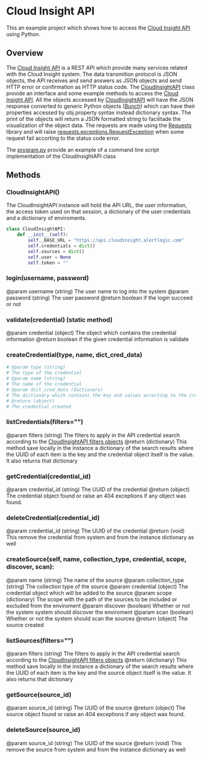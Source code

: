 # Cloud Insight API

This an example project which shows how to access the [Cloud Insight API](https://console.cloudinsight.alertlogic.com/api/) using Python.

## Overview
The [Cloud Insight API](https://console.cloudinsight.alertlogic.com/api/) is a REST API which provide many services related with the Cloud Insight system.
The data transmition protocol is JSON objects, the API receives and send answers as JSON objects and send HTTP error or confirmation as HTTP status code.
The [CloudInsightAPI](./cloudinsight.py) class provide an interface and some example methods to access the [Cloud Insight API](https://console.cloudinsight.alertlogic.com/api/). All the objects accessed by [CloudInsightAPI](./cloudinsight.py) will have the JSON response converted to generic Python objects ([Bunch](https://github.com/dsc/bunch)) which can have their properties accessed by obj.property syntax instead dictionary syntax. The print of the objects will return a JSON formatted string to facilitade the visualization of the object data.
The requests are made using the [Requests](http://docs.python-requests.org/en/latest/) library and will raise [requests.exceptions.RequestException](http://docs.python-requests.org/en/latest/api/#requests.exceptions.RequestException) when some request fail accorting to the status code error.

The [program.py](program.py) provide an example of a command line script implementation of the CloudInsightAPI class

## Methods

### CloudInsightAPI()
The CloudInsightAPI instance will hold the API URL, the user information, the access token used on that session, a dictionary of the user credentials and a dictionary of enviroments.

```python
class CloudInsightAPI:
	def __init__(self):
		self._BASE_URL = "https://api.cloudinsight.alertlogic.com"
		self.credentials = dict()
		self.sources = dict()
		self.user = None
		self.token = ""
```

### login(username, password)
@param username (string)
The user name to log into the system
@param password (string)
The user password
@return boolean if the login succeed or not

### validate(credential) (static method)
@param credential (object)
The object which contains the credential information
@return boolean
if the given credential information is validate

### createCredential(type, name, dict_cred_data)
```ruby
# @param type (string)
# The type of the credential
# @param name (string)
# The name of the credential
# @param dict_cred_data (dictionary)
# The dictionary which contains the key and values accorting to the credential configuration needed
# @return (object)
# The credential created
```
### listCredentials(filters="")
@param filters (string)
The filters to apply in the API credential search according to the [CloudInsightAPI filters objects](https://console.cloudinsight.alertlogic.com/api/sources/#api-_footer)
@return (dictionary)
This method save locally in the instance a dictionary of the search results where the UUID of each item is the key and the credential object itself is the value. It also returns that dictionary

### getCredential(credential_id)
@param credential_id (string)
The UUID of the credential
@return (object)
The credential object found or raise an 404 exceptions if any object was found.

### deleteCredential(credential_id)
@param credential_id (string)
The UUID of the credential
@return (void)
This remove the credential from system and from the instance dictionary as well

### createSource(self, name, collection_type, credential, scope, discover, scan):
@param name (string)
The name of the source
@param collection_type (string)
The collection type of the source
@param credential (object)
The credential object which will be added to the source
@param scope (dictionary)
The scope with the path of the sources to be included or excluded from the enviroment
@param discover (boolean)
Whether or not the system system should discover the enviroment
@param scan (boolean)
Whether or not the system should scan the sources
@return (object)
The source created

### listSources(filters="")
@param filters (string)
The filters to apply in the API credential search according to the [CloudInsightAPI filters objects](https://console.cloudinsight.alertlogic.com/api/sources/#api-_footer)
@return (dictionary)
This method save locally in the instance a dictionary of the search results where the UUID of each item is the key and the source object itself is the value. It also returns that dictionary

### getSource(source_id)
@param source_id (string)
The UUID of the source
@return (object)
The source object found or raise an 404 exceptions if any object was found.

### deleteSource(source_id)
@param source_id (string)
The UUID of the source
@return (void)
This remove the source from system and from the instance dictionary as well